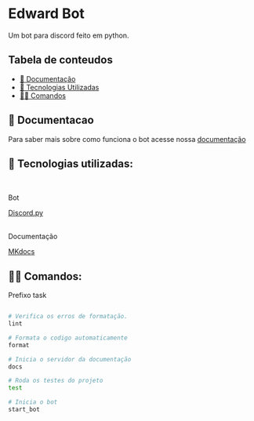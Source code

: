 # Edward Bot
Um bot para discord feito em python.
<br>
## Tabela de conteudos <!-- omit in toc -->

- [📖 Documentação](#-documentacao)
- [🔧 Tecnologias Utilizadas](#-tecnologias-utilizadas)
- [👩‍💻 Comandos](#-Comandos)

## 📖 Documentacao
Para saber mais sobre como funciona o bot acesse nossa [documentação](https://rafa-carmo.github.io/Edward-Bot/)
## 🔧 Tecnologias utilizadas:
<br>

Bot
<p>
    <a href="https://discordpy.readthedocs.io/">Discord.py</a> 
</p>
<br>
Documentação
<p>
    <a href="https://www.mkdocs.org/">MKdocs</a> 
</p>

## 👩‍💻 Comandos:

Prefixo task

```bash

# Verifica os erros de formatação.
lint 

# Formata o codigo automaticamente
format 

# Inicia o servidor da documentação
docs 

# Roda os testes do projeto
test 

# Inicia o bot
start_bot 
```
